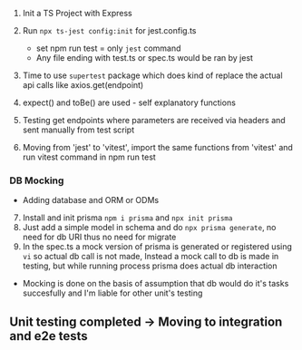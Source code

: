 1. Init a TS Project with Express
2. Run `npx ts-jest config:init` for jest.config.ts 
    - set npm run test = only `jest` command 
    - Any file ending with test.ts or spec.ts would be ran by jest
3. Time to use `supertest` package which does kind of replace the actual api calls like axios.get(endpoint)
4. expect() and toBe() are used - self explanatory functions

5. Testing get endpoints where parameters are received via headers and sent manually from test script

6. Moving from 'jest' to 'vitest', import the same functions from 'vitest' and run vitest command in npm run test

### DB Mocking
- Adding database and ORM or ODMs

7. Install and init prisma `npm i prisma` and `npx init prisma`
8. Just add a simple model in schema and do `npx prisma generate`, no need for db URI thus no need for migrate
9. In the spec.ts a mock version of prisma is generated or registered using `vi` so actual db call is not made, Instead a mock call to db is made in testing, but while running process prisma does actual db interaction

- Mocking is done on the basis of assumption that db would do it's tasks succesfully and I'm liable for other unit's testing

## Unit testing completed -> Moving to integration and e2e tests